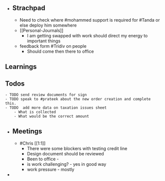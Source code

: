 - ## Strachpad
	- Need to check where #mohammed support is required for #Tanda or else  deploy him somewhere
	- [[Personal-Journals]]
		- I am getting swapped with work should direct my energy to important things
	- feedback form #Tridiv on people
		- Should come then there to office
## Learnings
## Todos
	- TODO send review documents for sign
	- TODO speak to #prateek about the new order creation and complete this.
	- TODO  add more data on taxation issues sheet
		- What is collected
		- What would be the correct amount
- ## Meetings
	- #Chris [[1:1]]
		- There were some blockers with testing credit line
		- Design document should be reviewed
		- Been to office -
		- is work challenging? - yes in good way
		- work pressure - mostly
-